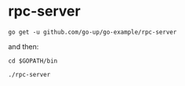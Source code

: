 # rpc-server

```
go get -u github.com/go-up/go-example/rpc-server
```

and then:

```
cd $GOPATH/bin

./rpc-server

```
